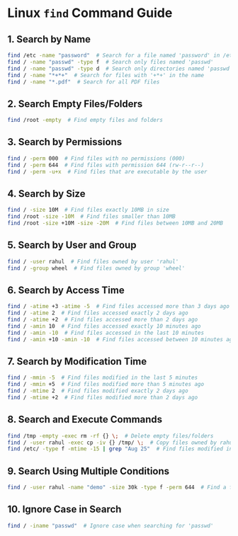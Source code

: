 # Linux `find` Command Guide

## 1. Search by Name
```bash
find /etc -name "password"  # Search for a file named 'password' in /etc
find / -name "passwd" -type f  # Search only files named 'passwd'
find / -name "passwd" -type d  # Search only directories named 'passwd'
find / -name "*+*+"  # Search for files with '+*+' in the name
find / -name "*.pdf"  # Search for all PDF files
```

## 2. Search Empty Files/Folders
```bash
find /root -empty  # Find empty files and folders
```

## 3. Search by Permissions
```bash
find / -perm 000  # Find files with no permissions (000)
find / -perm 644  # Find files with permission 644 (rw-r--r--)
find / -perm -u+x  # Find files that are executable by the user
```

## 4. Search by Size
```bash
find / -size 10M  # Find files exactly 10MB in size
find /root -size -10M  # Find files smaller than 10MB
find /root -size +10M -size -20M  # Find files between 10MB and 20MB
```

## 5. Search by User and Group
```bash
find / -user rahul  # Find files owned by user 'rahul'
find / -group wheel  # Find files owned by group 'wheel'
```

## 6. Search by Access Time
```bash
find / -atime +3 -atime -5  # Find files accessed more than 3 days ago but less than 5 days
find / -atime 2  # Find files accessed exactly 2 days ago
find / -atime +2  # Find files accessed more than 2 days ago
find / -amin 10  # Find files accessed exactly 10 minutes ago
find / -amin -10  # Find files accessed in the last 10 minutes
find / -amin +10 -amin -10  # Find files accessed between 10 minutes ago
```

## 7. Search by Modification Time
```bash
find / -mmin -5  # Find files modified in the last 5 minutes
find / -mmin +5  # Find files modified more than 5 minutes ago
find / -mtime 2  # Find files modified exactly 2 days ago
find / -mtime +2  # Find files modified more than 2 days ago
```

## 8. Search and Execute Commands
```bash
find /tmp -empty -exec rm -rf {} \;  # Delete empty files/folders
find / -user rahul -exec cp -iv {} /tmp/ \;  # Copy files owned by rahul to /tmp
find /etc/ -type f -mtime -15 | grep "Aug 25"  # Find files modified in the last 15 days and filter by date
```

## 9. Search Using Multiple Conditions
```bash
find / -user rahul -name "demo" -size 30k -type f -perm 644  # Find a file with multiple conditions
```

## 10. Ignore Case in Search
```bash
find / -iname "passwd"  # Ignore case when searching for 'passwd'
